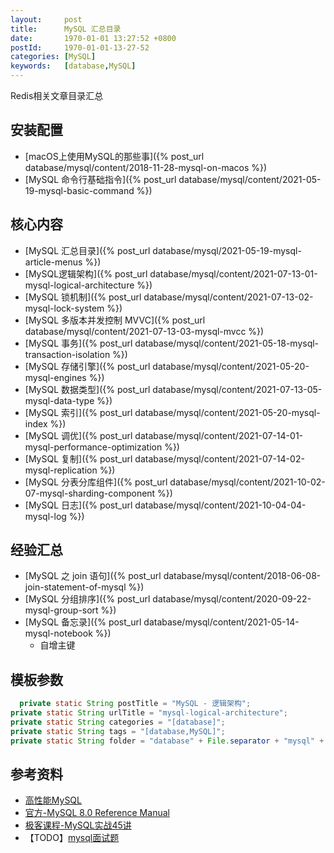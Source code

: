 ```yaml
---
layout:     post
title:      MySQL 汇总目录
date:       1970-01-01 13:27:52 +0800
postId:     1970-01-01-13-27-52
categories: [MySQL]
keywords:   [database,MySQL]
---
```

Redis相关文章目录汇总

## 安装配置

* [macOS上使用MySQL的那些事]({% post_url database/mysql/content/2018-11-28-mysql-on-macos %})
* [MySQL 命令行基础指令]({% post_url database/mysql/content/2021-05-19-mysql-basic-command %})

## 核心内容
* [MySQL 汇总目录]({% post_url database/mysql/2021-05-19-mysql-article-menus %})
* [MySQL逻辑架构]({% post_url database/mysql/content/2021-07-13-01-mysql-logical-architecture %})
* [MySQL 锁机制]({% post_url database/mysql/content/2021-07-13-02-mysql-lock-system %})
* [MySQL 多版本并发控制 MVVC]({% post_url database/mysql/content/2021-07-13-03-mysql-mvcc %})
* [MySQL 事务]({% post_url database/mysql/content/2021-05-18-mysql-transaction-isolation %})
* [MySQL 存储引擎]({% post_url database/mysql/content/2021-05-20-mysql-engines %})
* [MySQL 数据类型]({% post_url database/mysql/content/2021-07-13-05-mysql-data-type %})
* [MySQL 索引]({% post_url database/mysql/content/2021-05-20-mysql-index %})
* [MySQL 调优]({% post_url database/mysql/content/2021-07-14-01-mysql-performance-optimization %})
* [MySQL 复制]({% post_url database/mysql/content/2021-07-14-02-mysql-replication %})
* [MySQL 分表分库组件]({% post_url database/mysql/content/2021-10-02-07-mysql-sharding-component %})
* [MySQL 日志]({% post_url database/mysql/content/2021-10-04-04-mysql-log %})

## 经验汇总
* [MySQL 之 join 语句]({% post_url database/mysql/content/2018-06-08-join-statement-of-mysql %})
* [MySQL 分组排序]({% post_url database/mysql/content/2020-09-22-mysql-group-sort %})
* [MySQL 备忘录]({% post_url database/mysql/content/2021-05-14-mysql-notebook %})
    - 自增主键

## 模板参数

```java
  private static String postTitle = "MySQL - 逻辑架构";
private static String urlTitle = "mysql-logical-architecture";
private static String categories = "[database]";
private static String tags = "[database,MySQL]";
private static String folder = "database" + File.separator + "mysql" + File.separator + "content";
```

## 参考资料

* [高性能MySQL](https://book.douban.com/subject/23008813/)
* [官方-MySQL 8.0 Reference Manual](https://dev.mysql.com/doc/refman/8.0/en/)
* [极客课程-MySQL实战45讲](http://gk.link/a/10rxk)
* 【TODO】[mysql面试题](https://zhuanlan.zhihu.com/p/116866170)

